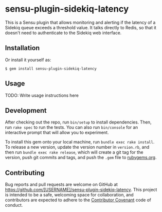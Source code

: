 # sensu-plugin-sidekiq-latency

This is a Sensu plugin that allows monitoring and alerting if the latency of
a Sidekiq queue exceeds a threshold value. It talks directly to Redis, so that
it doesn't need to authenticate to the Sidekiq web interface.

## Installation

Or install it yourself as:

    $ gem install sensu-plugin-sidekiq-latency

## Usage

TODO: Write usage instructions here

## Development

After checking out the repo, run `bin/setup` to install dependencies. Then, run `rake spec` to run the tests. You can also run `bin/console` for an interactive prompt that will allow you to experiment.

To install this gem onto your local machine, run `bundle exec rake install`. To release a new version, update the version number in `version.rb`, and then run `bundle exec rake release`, which will create a git tag for the version, push git commits and tags, and push the `.gem` file to [rubygems.org](https://rubygems.org).

## Contributing

Bug reports and pull requests are welcome on GitHub at https://github.com/[USERNAME]/sensu-plugin-sidekiq-latency. This project is intended to be a safe, welcoming space for collaboration, and contributors are expected to adhere to the [Contributor Covenant](contributor-covenant.org) code of conduct.
